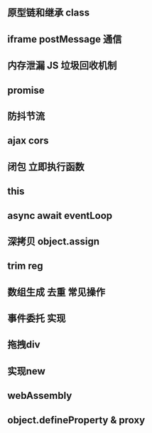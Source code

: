 ## 原型链和继承 class 
## iframe  postMessage 通信
## 内存泄漏 JS 垃圾回收机制
## promise
## 防抖节流
## ajax cors
## 闭包 立即执行函数
## this
## async await eventLoop
## 深拷贝 object.assign
## trim  reg
## 数组生成 去重 常见操作
## 事件委托  实现
## 拖拽div
## 实现new
## webAssembly

## object.defineProperty & proxy
